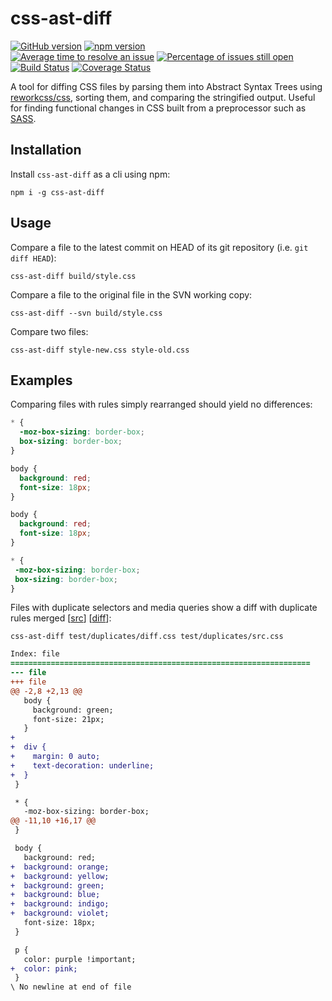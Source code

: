 # css-ast-diff

[![GitHub version](https://badge.fury.io/gh/cshaver%2Fcss-ast-diff.svg)](https://badge.fury.io/gh/cshaver%2Fcss-ast-diff)
[![npm version](https://badge.fury.io/js/css-ast-diff.svg)](https://badge.fury.io/js/css-ast-diff)  
[![Average time to resolve an issue](http://isitmaintained.com/badge/resolution/cshaver/css-ast-diff.svg)](http://isitmaintained.com/project/cshaver/css-ast-diff "Average time to resolve an issue")
[![Percentage of issues still open](http://isitmaintained.com/badge/open/cshaver/css-ast-diff.svg)](http://isitmaintained.com/project/cshaver/css-ast-diff "Percentage of issues still open")  
[![Build Status](https://travis-ci.org/cshaver/css-ast-diff.svg)](https://travis-ci.org/cshaver/css-ast-diff "Build Status")
[![Coverage Status](https://coveralls.io/repos/github/cshaver/css-ast-diff/badge.svg?branch=master)](https://coveralls.io/github/cshaver/css-ast-diff?branch=master)

A tool for diffing CSS files by parsing them into Abstract Syntax Trees using [reworkcss/css](https://github.com/reworkcss/css), sorting them, and comparing the stringified output. Useful for finding functional changes in CSS built from a preprocessor such as [SASS](http://sass-lang.com/).

## Installation

Install `css-ast-diff` as a cli using npm:

```
npm i -g css-ast-diff
```

## Usage

Compare a file to the latest commit on HEAD of its git repository (i.e. `git diff HEAD`):

```
css-ast-diff build/style.css
```

Compare a file to the original file in the SVN working copy:

```
css-ast-diff --svn build/style.css
```

Compare two files:

```
css-ast-diff style-new.css style-old.css
```

## Examples

Comparing files with rules simply rearranged should yield no differences:

```css
* {
  -moz-box-sizing: border-box;
  box-sizing: border-box;
}

body {
  background: red;
  font-size: 18px;
}

```

```css
body {
  background: red;
  font-size: 18px;
}

* {
 -moz-box-sizing: border-box;
 box-sizing: border-box;
}
```


Files with duplicate selectors and media queries show a diff with duplicate rules merged [[src](https://github.com/cshaver/css-ast-diff/blob/master/test/duplicates/src.css)] [[diff](https://github.com/cshaver/css-ast-diff/blob/master/test/duplicates/diff.css)]:

`css-ast-diff test/duplicates/diff.css test/duplicates/src.css`

```diff
Index: file
===================================================================
--- file
+++ file
@@ -2,8 +2,13 @@
   body {
     background: green;
     font-size: 21px;
   }
+
+  div {
+    margin: 0 auto;
+    text-decoration: underline;
+  }
 }

 * {
   -moz-box-sizing: border-box;
@@ -11,10 +16,17 @@
 }

 body {
   background: red;
+  background: orange;
+  background: yellow;
+  background: green;
+  background: blue;
+  background: indigo;
+  background: violet;
   font-size: 18px;
 }

 p {
   color: purple !important;
+  color: pink;
 }
\ No newline at end of file
```
